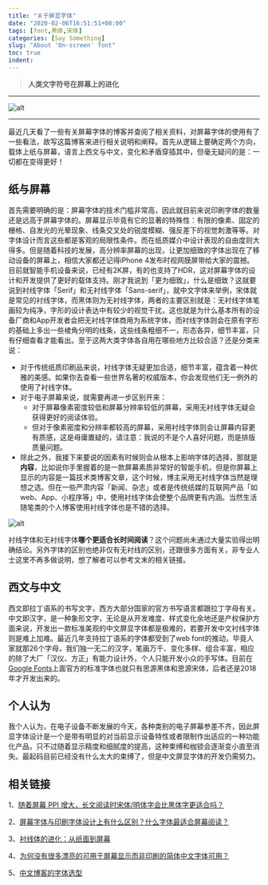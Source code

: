```yaml
---
title: "关于屏显字体"
date: "2020-02-06T16:51:51+08:00"
tags: [font,黑体,宋体]
categories: [Say Something]
slug: "About 'On-screen' font"
toc: true
indent: 
---
```


> **人类文字符号在屏幕上的进化**

<!--more-->

---

![alt](https://dawnblog-1300625500.cos.ap-guangzhou.myqcloud.com/images/20200206165732.jpg "Unsplash")

---

最近几天看了一些有关屏幕字体的博客并查阅了相关资料，对屏幕字体的使用有了一些看法，故写这篇博客来进行相关说明和阐释。首先从逻辑上要确定两个方向，载体上纸与屏幕，语言上西文与中文，变化和矛盾穿插其中，但毫无疑问的是：一切都在变得更好！

## 纸与屏幕

首先需要明确的是：屏幕字体的技术门槛非常高，因此就目前来说印刷字体的数量还是远高于屏幕字体的。屏幕显示毕竟有它的显著的特殊性：有限的像素、固定的栅格、自发光的光晕现象、线条交叉处的锐度模糊、强反差下的视觉刺激等等。对字体设计而言这些都是客观的局限性条件。而在纸质媒介中设计表现的自由度则大得多。但是随着科技的发展，高分辨率屏幕的出现，让更加细致的字体出现在了移动设备的屏幕上，相信大家都还记得iPhone 4发布时视网膜屏带给大家的震撼。目前就智能手机设备来说，已经有2K屏，有的也支持了HDR，这对屏幕字体的设计和开发提供了更好的载体支持。刚才我说到「更为细致」，什么是细致？这就要说到衬线字体「Serif」和无衬线字体「Sans-serif」，就中文字体来举例，宋体就是常见的衬线字体，而黑体则为无衬线字体，两者的主要区别就是：无衬线字体笔画较为纯净，字形的设计表达中有较少的视觉干扰，这也就是为什么基本所有的设备厂商和App开发者会把无衬线字体商用为系统字体，而衬线字体则会在原有字形的基础上多出一些棱角分明的线条，这些线条粗细不一，形态各异，细节丰富，只有仔细查看才能看出。至于这两大类字体各自用在哪些地方比较合适？还是分类来说：
- 对于传统纸质印刷品来说，衬线字体无疑更加合适，细节丰富，蕴含着一种优雅的美感。如果你去查看一些世界名著的权威版本，你会发现他们无一例外的使用了衬线字体。
- 对于电子屏幕来说，就需要再进一步区别开来：
  - 对于屏幕像素密度较低和屏幕分辨率较低的屏幕，采用无衬线字体无疑会获得更好的阅读体验。
  - 但对于像素密度和分辨率都较高的屏幕，采用衬线字体则会让屏幕内容更有质感，这是毋庸置疑的，请注意：我说的不是个人喜好问题，而是排版质量问题。
- 除此之外，我接下来要说的因素有时候则会从根本上影响字体的选择，那就是**内容**，比如说你手里握着的是一款屏幕素质非常好的智能手机，但是你屏幕上显示的内容是一篇技术类博客文章，这个时候，博主采用无衬线字体当然是理想之选。但在一些严肃内容「新闻、杂志」或者是传统纸媒的互联网产品「如web、App、小程序等」中，使用衬线字体会使整个品牌更有内涵。当然生活随笔类的个人博客使用衬线字体也是不错的选择。

![alt](https://dawnblog-1300625500.cos.ap-guangzhou.myqcloud.com/images/20200206165404.jpg "字体大小对细节的影响")

衬线字体和无衬线字体**哪个更适合长时间阅读**？这个问题尚未通过大量实验得出明确结论。另外字体的区别也绝非仅有无衬线的区别，还跟很多方面有关，非专业人士这里不再多做说明，想了解者可以参考文末的相关链接。

## 西文与中文
西文即拉丁语系的书写文字，西方大部分国家的官方书写语言都跟拉丁字母有关。中文即汉字，是一种象形文字，无论是从开发难度、样式变化余地还是产权保护方面来说，开发出一款标准美观的中文屏显字体都是极难的，若要开发中文衬线字体则是难上加难。最近几年支持拉丁语系的字体都受到了web font的推动，毕竟人家就那26个字母，我们独一无二的汉字，笔画万千、变化多样、组合丰富，相应的除了大厂「汉仪、方正」有能力设计外，个人只能开发小众的手写体。目前在[Google Fonts](https://fonts.google.com/)上面官方的标准字体也就只有思源黑体和思源宋体，后者还是2018年才开发出来的。

## 个人认为
我个人认为，在电子设备不断发展的今天，各种类别的电子屏幕参差不齐，因此屏显字体设计是一个是带有明显的对当前显示设备特性或者限制作出适应的一种功能化产品，只不过随着显示精度和细腻度的提高，这种束缚和枷锁会逐渐变小直至消失。最起码目前已经没有什么太大的束缚了，但是中文屏显字体的开发仍需努力。


## 相关链接
1、[随着屏幕 PPI 增大，长文阅读时宋体/明体字会比黑体字更适合吗？](https://www.zhihu.com/answer/71956798)

2、[屏幕字体与印刷字体设计上有什么区别？什么字体最适合屏幕阅读？](https://www.zhihu.com/answer/72522641)

3、[衬线体的进化：从纸面到屏幕](https://zhuanlan.zhihu.com/p/49470735)

4、[为何没有很多漂亮的可用于屏幕显示而非印刷的简体中文字体可用？](https://www.zhihu.com/answer/12398117)

5、[中文博客的字体选型](https://blog.mutoo.im/2020/02/fonts-for-my-blog-theme/#.Xjq3WhLhmzs.twitter)